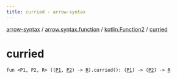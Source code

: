 ```yaml
---
title: curried - arrow-syntax
---
```


[arrow-syntax](../../index.html) / [arrow.syntax.function](../index.html) / [kotlin.Function2](index.html) / [curried](./curried.html)

# curried

`fun <P1, P2, R> ((`[`P1`](curried.html#P1)`, `[`P2`](curried.html#P2)`) -> `[`R`](curried.html#R)`).curried(): (`[`P1`](curried.html#P1)`) -> (`[`P2`](curried.html#P2)`) -> `[`R`](curried.html#R)